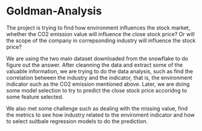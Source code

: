 # Goldman-Analysis

The project is trying to find how environment influences the stock market, whether the CO2 emission value will influence the close stock price? Or will the scope of the company in correpsonding industry will influence the stock price? 

We are using the two main dataset downloaded from the snowflake to do figure out the answer. After cleanning the data and extract some of the valuable information, we are trying to do the data analysis, such as find the correlation between the industry and the indicator, that is, the environment indicator such as the CO2 emission mentioned above. Later, we are doing some model selection to try to predict the close stock price accoridng to some feature selected.

We also met some challenge such as dealing with the missing value, find the metrics to see how industry related to the enviroment indicator and how to select suitbale regression models to do the prediction. 

